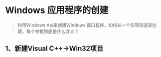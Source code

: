 # Windows 应用程序的创建
> 利用Windows Api来创建Windows 窗口程序，如何从一个空项目逐渐创建，每个参数到底是什么含义？

## 1、新建Visual C++->Win32项目
